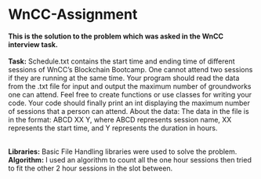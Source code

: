 # WnCC-Assignment

**This is the solution to the problem which was asked in the WnCC interview task.** <br/><br/>
**Task:** Schedule.txt contains the start time and ending time of different sessions of
      WnCC’s Blockchain Bootcamp. One cannot attend two sessions if they are
      running at the same time. Your program should read the data from the .txt file for
      input and output the maximum number of groundworks one can attend.
      Feel free to create functions or use classes for writing your code. Your code
      should finally print an int displaying the maximum number of sessions that a
      person can attend.
      About the data: The data in the file is in the format: ABCD XX Y, where ABCD
      represents session name, XX represents the start time, and Y represents the
      duration in hours.<br/><br/>
      
**Libraries:** Basic File Handling libraries were used to solve the problem. <br/>
**Algorithm:** I used an algorithm to count all the one hour sessions then tried to fit the other 2 hour sessions in the slot between.
      
 
